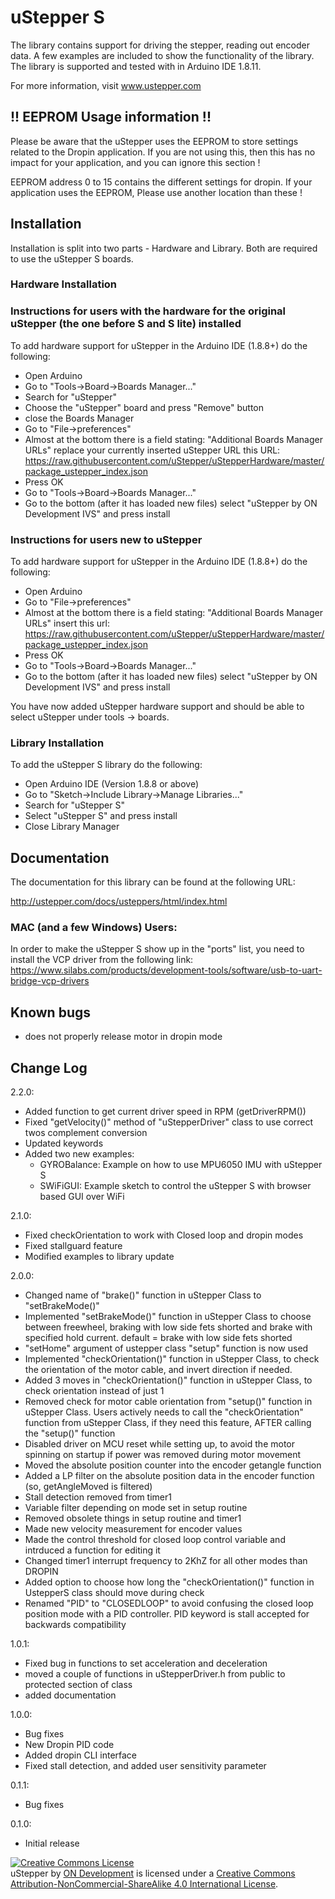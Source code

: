 # uStepper S

The library contains support for driving the stepper, reading out encoder data. A few examples are included to show the functionality of the library.
The library is supported and tested with in Arduino IDE 1.8.11.

For more information, visit www.ustepper.com

## !! EEPROM Usage information !!

Please be aware that the uStepper uses the EEPROM to store settings related to the Dropin application.
If you are not using this, then this has no impact for your application, and you can ignore this section !

EEPROM address 0 to 15 contains the different settings for dropin. If your application uses the EEPROM,
Please use another location than these !

## Installation

Installation is split into two parts - Hardware and Library. Both are required to use the uStepper S boards.

### Hardware Installation 

### Instructions for users with the hardware for the original uStepper (the one before S and S lite) installed

To add hardware support for uStepper in the Arduino IDE (1.8.8+) do the following:
 - Open Arduino
 - Go to "Tools->Board->Boards Manager..."
 - Search for "uStepper"
 - Choose the "uStepper" board and press "Remove" button
 - close the Boards Manager
 - Go to "File->preferences"
 - Almost at the bottom there is a field stating: "Additional Boards Manager URLs" replace your currently inserted uStepper URL this URL: https://raw.githubusercontent.com/uStepper/uStepperHardware/master/package_ustepper_index.json
 - Press OK
 - Go to "Tools->Board->Boards Manager..."
 - Go to the bottom (after it has loaded new files) select "uStepper by ON Development IVS" and press install

### Instructions for users new to uStepper

To add hardware support for uStepper in the Arduino IDE (1.8.8+) do the following:
 - Open Arduino
 - Go to "File->preferences"
 - Almost at the bottom there is a field stating: "Additional Boards Manager URLs" insert this url: https://raw.githubusercontent.com/uStepper/uStepperHardware/master/package_ustepper_index.json
 - Press OK
 - Go to "Tools->Board->Boards Manager..."
 - Go to the bottom (after it has loaded new files) select "uStepper by ON Development IVS" and press install

You have now added uStepper hardware support and should be able to select uStepper under tools -> boards.

### Library Installation

To add the uStepper S library do the following:
- Open Arduino IDE (Version 1.8.8 or above)
- Go to "Sketch->Include Library->Manage Libraries..."
- Search for "uStepper S"
- Select "uStepper S" and press install
- Close Library Manager

## Documentation
The documentation for this library can be found at the following URL:

http://ustepper.com/docs/usteppers/html/index.html

### MAC (and a few Windows) Users:
In order to make the uStepper S show up in the "ports" list, you need to install the VCP driver from the following link: 
https://www.silabs.com/products/development-tools/software/usb-to-uart-bridge-vcp-drivers

## Known bugs
- does not properly release motor in dropin mode

## Change Log

2.2.0:
- Added function to get current driver speed in RPM (getDriverRPM())
- Fixed "getVelocity()" method of "uStepperDriver" class to use correct twos complement conversion
- Updated keywords
- Added two new examples:
	- GYROBalance: Example on how to use MPU6050 IMU with uStepper S 
	- SWiFiGUI: Example sketch to control the uStepper S with browser based GUI over WiFi

2.1.0:
- Fixed checkOrientation to work with Closed loop and dropin modes
- Fixed stallguard feature
- Modified examples to library update  

2.0.0:
- Changed name of "brake()" function in uStepper Class to "setBrakeMode()"
- Implemented "setBrakeMode()" function in uStepper Class to choose between freewheel, braking with low side fets shorted and brake with specified hold current. default = brake with low side fets shorted
- "setHome" argument of ustepper class "setup" function is now used
- Implemented "checkOrientation()" function in uStepper Class, to check the orientation of the motor cable, and invert direction if needed.
- Added 3 moves in "checkOrientation()" function in uStepper Class, to check orientation instead of just 1
- Removed check for motor cable orientation from "setup()" function in uStepper Class. Users actively needs to call the "checkOrientation" function from uStepper Class, if they need this feature, AFTER calling the "setup()" function
- Disabled driver on MCU reset while setting up, to avoid the motor spinning on startup if power was removed during motor movement
- Moved the absolute position counter into the encoder getangle function
- Added a LP filter on the absolute position data in the encoder function (so, getAngleMoved is filtered)
- Stall detection removed from timer1
- Variable filter depending on mode set in setup routine
- Removed obsolete things in setup routine and timer1
- Made new velocity measurement for encoder values
- Made the control threshold for closed loop control variable and intrduced a function for editing it
- Changed timer1 interrupt frequency to 2KhZ for all other modes than DROPIN
- Added option to choose how long the "checkOrientation()" function in UstepperS class should move during check
- Renamed "PID" to "CLOSEDLOOP" to avoid confusing the closed loop position mode with a PID controller. PID keyword is stall accepted for backwards compatibility

1.0.1:
- Fixed bug in functions to set acceleration and deceleration
- moved a couple of functions in uStepperDriver.h from public to protected section of class
- added documentation

1.0.0:
- Bug fixes
- New Dropin PID code
- Added dropin CLI interface
- Fixed stall detection, and added user sensitivity parameter

0.1.1:
- Bug fixes

0.1.0:	
- Initial release

<a rel="license" href="http://creativecommons.org/licenses/by-nc-sa/4.0/"><img alt="Creative Commons License" style="border-width:0" src="https://i.creativecommons.org/l/by-nc-sa/4.0/88x31.png" /></a><br /><span xmlns:dct="http://purl.org/dc/terms/" property="dct:title">uStepper</span> by <a xmlns:cc="http://creativecommons.org/ns#" href="www.ustepper.com" property="cc:attributionName" rel="cc:attributionURL">ON Development</a> is licensed under a <a rel="license" href="http://creativecommons.org/licenses/by-nc-sa/4.0/">Creative Commons Attribution-NonCommercial-ShareAlike 4.0 International License</a>.
